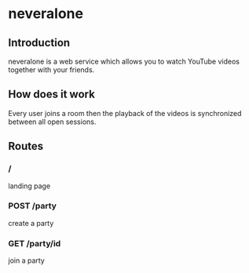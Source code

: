 # neveralone

## Introduction

neveralone is a web service which allows you to watch YouTube videos together with your friends.

## How does it work

Every user joins a room then the playback of the videos is synchronized between all open sessions.

## Routes

### /

landing page

### POST /party

create a party

### GET /party/id

join a party
